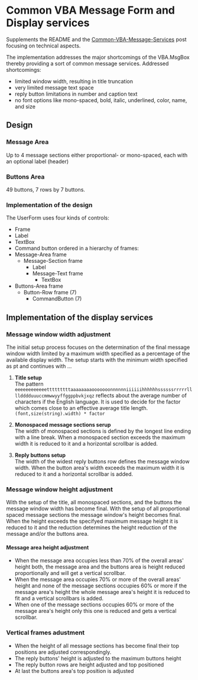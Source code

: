 # Common VBA Message Form and Display services

Supplements the README and the [Common-VBA-Message-Services](https://warbe-maker.github.io/vba/common/2020/11/17/Common-VBA-Message-Services.html) post focusing on technical aspects.

The implementation addresses the major shortcomings of the VBA.MsgBox thereby providing a sort of common message services. Addressed shortcomings:
* limited window width, resulting in title truncation
* very limited message text space
* reply button limitations in number and caption text
* no font options like mono-spaced, bold, italic, underlined, color, name, and size


## Design
### Message Area
Up to 4 message sections either proportional- or mono-spaced, each with an optional label (header)
### Buttons Area
49 buttons, 7 rows by 7 buttons.
### Implementation of the design
The UserForm uses four kinds of controls:
- Frame
- Label
- TextBox
- Command button
ordered in a hierarchy of frames:
- Message-Area frame
  - Message-Section frame
    - Label
    - Message-Text frame
      - TextBox
- Buttons-Area frame
  - Button-Row frame (7)
    - CommandButton (7)


## Implementation of the display services
### Message window width adjustment
The initial setup process focuses on the determination of the final message window width limited by a maximum width specified as a percentage of the available display width. The setup starts with the minimum width specified as pt and continues with ...
1. **Title setup**<br>
The pattern<br> `eeeeeeeeeeeetttttttttaaaaaaaaooooooonnnnnniiiiiihhhhhhssssssrrrrrlllldddduuuccmmwwyyffggppbvkjxqz` reflects about the average number of characters if the English language. It is used to decide for the factor which comes close to an effective average title length.<br>
`(font,size(string).width) * factor`

1. **Monospaced message  sections serup**<br>
The width of monospaced sections is defined by the longest line ending with a line break. When a monospaced section exceeds the maximum width it is reduced to it and a horizontal scrollbar is added.

1. **Reply buttons setup**<br>
The width of the widest reply buttons row defines the message window width. When the button area's width  exceeds the maximum width it is reduced to it and a horizontal scrollbar is added.


### Message window height adjustment
With the setup of the title, all monospaced sections, and the buttons the message window width has become final. With the setup of all proportional spaced message sections the message window's height becomes final. When the height exceeds the specifyed maximum message height it is reduced to it and the reduction determines the height reduction of the message and/or the buttons area.

#### Message area height adjustment
- When the message area occupies less than 70% of the overall areas' height both, the message area and the buttons area is height reduced proportionally and will get a vertical scrollbar.
- When the message area occupies 70% or more of the overall areas' height and none of the message sections occupies 60% or more if the message area's height the whole message area's height it is reduced to fit and a vertical scrollbars is added.
- When one of the message sections occupies 60% or more of the message area's height only this one is reduced and gets a vertical scrollbar.

### Vertical frames adustment
- When the height of all message sections has become final their top positions are adjusted correspondingly.
- The reply buttons' height is adjusted to the maximum buttons height
- The reply button rows are height adjusted and top positioned
- At last the buttons area's top position is adjusted
